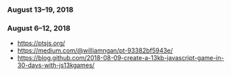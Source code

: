 ### August 13–19, 2018

### August 6–12, 2018
- https://ptsjs.org/
- https://medium.com/@williamngan/pt-93382bf5943e/
- https://blog.github.com/2018-08-09-create-a-13kb-javascript-game-in-30-days-with-js13kgames/